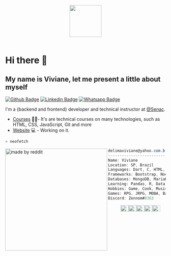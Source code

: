 <p align="center">
  <img src="https://raw.githubusercontent.com/coderjojo/coderjojo/master/img/github.gif" width=100>
  <br><br>
 
# Hi there 👋

## My name is Viviane, let me present a little about myself
  
[![Github Badge](https://img.shields.io/badge/GitHub-100000?style=for-the-badge&logo=github&logoColor=white&link=https://github.com/zennom)](https://github.com/zennom)
[![Linkedin Badge](https://img.shields.io/badge/LinkedIn-0077B5?style=for-the-badge&logo=linkedin&logoColor=white&link=https://www.linkedin.com/in/vivianelf/)](https://www.linkedin.com/in/vivianelf/)
[![Whatsapp Badge](	https://img.shields.io/badge/WhatsApp-25D366?style=for-the-badge&logo=whatsapp&logoColor=white&link=https://wa.me/5511992583178)](https://wa.me/5511992583178)
  
I'm a {backend and frontend} developer and technical instructor at [@Senac](https://www.sp.senac.br/senac-largo-treze).

- [Courses](https://www.sp.senac.br/senac-largo-treze/cursos-tecnicos/curso-tecnico-em-informatica-1#a) :woman_teacher:- It's are technical courses on many technologies, such as HTML, CSS, JavaScript, Git and more
- [Website](-) 💻 - Working on it.
  
```zsh
> neofetch
```
<img align="left" src="https://preview.redd.it/anigc3x47ck71.png?width=604&format=png&auto=webp&s=d16244663f50b58a4bbb746c1ac344403f28fa68" alt="made by reddit" width="320" /> 

```csharp
delimaviviane@yahoo.com.br
-------------------------
Name: Viviane
Location: SP, Brazil
Languages: Dart, C, HTML, CSS, JavaScript, Python, PHP
Frameworks: Bootstrap, NodeJS, Laravel
Databases: MongoDB, MariaDB, MySQL
Learning: Pandas, R, Data Science
Hobbies: Game, Cook, Music, Movies, Book
Games: RPG, JRPG, MOBA, BattleRoyale
Discord: Zennom#8363
```
<p align="left">
  &nbsp; &nbsp; &nbsp; &nbsp; &nbsp;
  <img alt="#474342" src="https://via.placeholder.com/15/474342/000000?text=+" width="25" height="20" /><img alt="#fbedf6" src="https://via.placeholder.com/15/fbedf6/000000?text=+" width="25" height="20" /><img alt="#c9594d" src="https://via.placeholder.com/15/c9594d/000000?text=+" width="25" height="20" /><img alt="#f8b9b2" src="https://via.placeholder.com/15/f8b9b2/000000?text=+" width="25" height="20" /><img alt="#ae9c9d" src="https://via.placeholder.com/15/ae9c9d/000000?text=+" width="25" height="20" />
</p>

